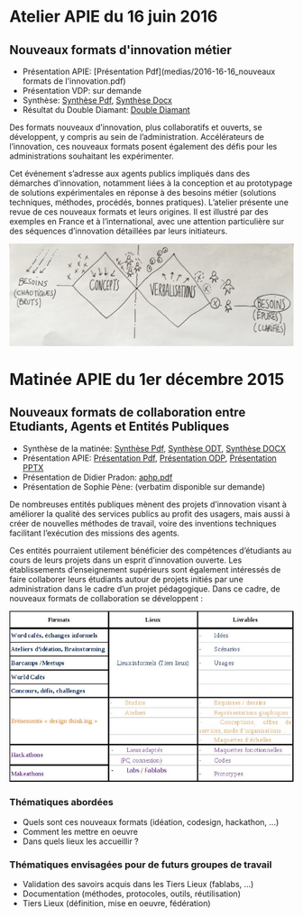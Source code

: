 # Atelier APIE du 16 juin 2016

## Nouveaux formats d'innovation métier

* Présentation APIE: [Présentation Pdf](medias/2016-16-16_nouveaux formats de l'innovation.pdf)
* Présentation VDP: sur demande
* Synthèse: [Synthèse Pdf](medias/Synthese.pdf), [Synthèse Docx](medias/Synthese.docx)
* Résultat du Double Diamant: [Double Diamant](medias/DD.pdf)

Des formats nouveaux d’innovation, plus collaboratifs et ouverts, se développent, y compris au sein de l’administration. Accélérateurs de l’innovation, ces nouveaux formats posent également des défis pour les administrations souhaitant les expérimenter. 

Cet événement s’adresse aux agents publics impliqués dans des démarches d’innovation, notamment liées à la conception et au prototypage de solutions expérimentales en réponse à des besoins métier (solutions techniques, méthodes, procédés, bonnes pratiques). L’atelier présente une revue de ces nouveaux formats et leurs origines. Il est illustré par des exemples en France et à l’international, avec une attention particulière sur des séquences d’innovation détaillées par leurs initiateurs. 

![Double Diamant](medias/dd.jpg)

# Matinée APIE du 1er décembre 2015

## Nouveaux formats de collaboration entre Etudiants, Agents et Entités Publiques

* Synthèse de la matinée: [Synthèse Pdf](medias/NxF-synthese.pdf), [Synthèse ODT](medias/NxF-synthese.odt), [Synthèse DOCX](medias/NxF-synthese.docx) 
* Présentation APIE: [Présentation Pdf](medias/NxF-pres.pdf), [Présentation ODP](medias/NxF-pres.odp), [Présentation PPTX](medias/NxF-pres.pptx)
* Présentation de Didier Pradon: [aphp.pdf](medias/aphp.pdf)
* Présentation de Sophie Pène: (verbatim disponible sur demande)

De nombreuses entités publiques mènent des projets d’innovation visant à améliorer la qualité des services publics au profit des usagers, mais aussi à créer de nouvelles méthodes de travail, voire des inventions techniques facilitant l’exécution des missions des agents. 

Ces entités pourraient utilement bénéficier des compétences  d’étudiants au cours de leurs projets dans un esprit d’innovation ouverte. Les établissements d’enseignement supérieurs sont également intéressés de faire collaborer leurs étudiants autour de projets initiés par une administration dans le cadre d’un projet pédagogique. Dans ce cadre, de nouveaux formats de collaboration se développent : 

![GitHub Logo](medias/tableau.jpg)

### Thématiques abordées
* Quels sont ces nouveaux formats (idéation, codesign, hackathon, ...)
* Comment les mettre en oeuvre
* Dans quels lieux les accueillir ?

### Thématiques envisagées pour de futurs groupes de travail
* Validation des savoirs acquis dans les Tiers Lieux (fablabs, ...)
* Documentation (méthodes, protocoles, outils, réutilisation)
* Tiers Lieux (définition, mise en oeuvre, fédération)
